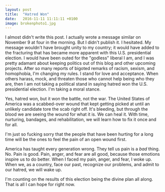 ```yaml
---
layout: post
title:  "Hatred Won"
date:   2016-11-11 11:11:11 +0100
image: brokenphoto1.jpg
---
```


I almost didn't write this post. I actually wrote a message similar on November 9 at four in the morning. But I didn't publish it. I hesitated. My message wouldn't have brought unity to my country; it would have added to the fracturing that has became more apparent with this U.S. presidential election. I would have been outed for the "godless" liberal I am, and I was pretty adamant about keeping politics out of this blog and other upcoming projects. After so many reports of bigoted remarks of racism, sexism, and homophobia, I'm changing my rules. I stand for love and acceptance. When others harass, mock, and threaten those who cannot help being who they are, then I am not taking a political stand in saying hatred won the U.S. presidential election. I'm taking a moral stance.

Yes, hatred won, but it won the battle, not the war. The United States of America was a scabbed-over wound that kept getting picked at until an unlikely candidate tore the scab right off. It's bleeding, but through the blood we are seeing the wound for what it is. We can heal it. With time, nurturing, bandages, and rehabilitation, we will learn how to fix it once and for all.

I'm just so fucking sorry that the people that have been hurting for a long time will be the ones to feel the pain of an open wound first.

America has taught every generation wrong. They tell us pain is a *bad* thing. No. Pain is good. Pain, anger, and fear are all good, because those emotions inspire us to do better. When I faced my pain, anger, and fear, I woke up. When we, as a country, face our past, recognize our problems, and admit to our hatred, we will wake up.

I'm counting on the results of this election being the divine plan all along. That is all I can hope for right now.
